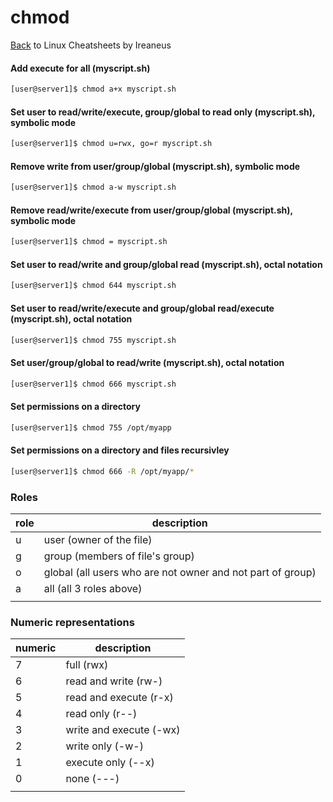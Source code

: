 # chmod

[Back](README.md) to Linux Cheatsheets by Ireaneus

#### Add execute for all (myscript.sh)

```bash
[user@server1]$ chmod a+x myscript.sh
```

#### Set user to read/write/execute, group/global to read only (myscript.sh), symbolic mode

```bash
[user@server1]$ chmod u=rwx, go=r myscript.sh
```

#### Remove write from user/group/global (myscript.sh), symbolic mode

```bash
[user@server1]$ chmod a-w myscript.sh
```

#### Remove read/write/execute from user/group/global (myscript.sh), symbolic mode

```bash
[user@server1]$ chmod = myscript.sh
```

#### Set user to read/write and group/global read (myscript.sh), octal notation

```bash
[user@server1]$ chmod 644 myscript.sh
```

#### Set user to read/write/execute and group/global read/execute (myscript.sh), octal notation

```bash
[user@server1]$ chmod 755 myscript.sh
```

#### Set user/group/global to read/write (myscript.sh), octal notation

```bash
[user@server1]$ chmod 666 myscript.sh
```

#### Set permissions on a directory

```bash
[user@server1]$ chmod 755 /opt/myapp
```

#### Set permissions on a directory and files recursivley

```bash
[user@server1]$ chmod 666 -R /opt/myapp/*
```

### Roles

| role | description |
| --- | --- |
| u | user (owner of the file) |
| g | group (members of file's group) |
| o | global (all users who are not owner and not part of group) |
| a | all (all 3 roles above) |
| | |

### Numeric representations

| numeric | description |
| --- | --- |
| 7 | full (rwx) |
| 6 | read and write (rw-) |
| 5 | read and execute (r-x) |
| 4 | read only (r--) |
| 3 | write and execute (-wx) |
| 2 | write only (-w-) |
| 1 | execute only (--x) |
| 0 | none (---) |
| | |